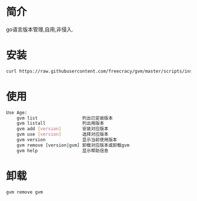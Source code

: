 # 简介
go语言版本管理,自用,非侵入.

# 安装

```bash
curl https://raw.githubusercontent.com/freecracy/gvm/master/scripts/install | bash
```

# 使用
```bash
Use Age:
    gvm list                 列出已安装版本
    gvm listall              列出用版本
    gvm add [version]        安装对应版本
    gvm use [version]        选择对应版本
    gvm version              显示当前使用版本
    gvm remove [version|gvm] 卸载对应版本或卸载gvm
    gvm help                 显示帮助信息
```

# 卸载
```bash
gvm remove gvm
```
